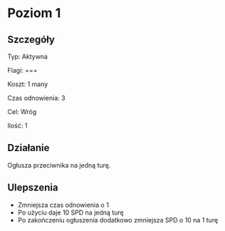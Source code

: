 # Poziom 1

## Szczegóły

Typ: Aktywna

Flagi: ===

Koszt: 1 many

Czas odnowienia: 3

Cel: Wróg

Ilość: 1

## Działanie

Ogłusza przeciwnika na jedną turę.

## Ulepszenia

* Zmniejsza czas odnowienia o 1
* Po użyciu daje 10 SPD na jedną turę
* Po zakończeniu ogłuszenia dodatkowo zmniejsza SPD o 10 na 1 turę

